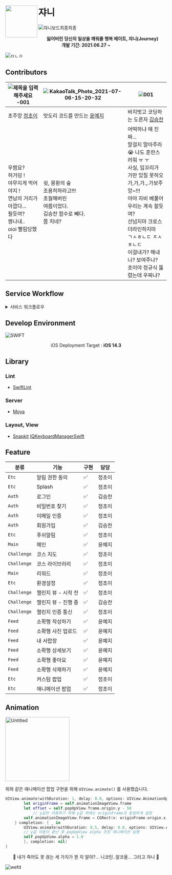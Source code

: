 # 쟈니<img src="https://user-images.githubusercontent.com/28949235/125798720-ee361799-6821-4460-bd8d-7641254dfb80.png" align=left width=100>



![쟈니보드최종최종](https://user-images.githubusercontent.com/28949235/125797634-792f7a21-faa2-4c71-b831-427143250e39.png)

</p><div align=center>

<b>잃어버린 당신의 일상을 깨워줄 행복 메이트, 쟈니(Journey)</b><br>
<b>개발 기간: 2021.06.27 ~ </b>

</div>

![ㅁㄴㅇ](https://user-images.githubusercontent.com/28949235/125815179-af2af3df-4ab5-4d28-a44e-7f088e667807.png)

## Contributors

| ![제목을 입력해주세요 -001](https://user-images.githubusercontent.com/28949235/124549726-8b4e5b80-de6a-11eb-9bb4-2276af6012c1.png) | ![KakaoTalk_Photo_2021-07-06-15-20-32](https://user-images.githubusercontent.com/28949235/124551860-b71f1080-de6d-11eb-8c6b-7c416886fa20.png) | ![001](https://user-images.githubusercontent.com/28949235/124551273-da958b80-de6c-11eb-913d-c8436a0c1220.png) |
| ------------------------------------------------------------ | ------------------------------------------------------------ | ------------------------------------------------------------ |
| 초주앙 [정초이](https://github.com/iamcho2)                  | 맛도리 코드를 만드는 [윤예지](https://github.com/yunyezl)    | 바지벗고 코딩하는 도른자 [김승찬](https://github.com/seungchan2) |
| 우짬요?<br />허거덩 !<br />야무지게 먹어야지 !<br />연남의 거리가 아깝다...<br />될듯여?<br />짱나내..<br />oioi 빨림당했다 | 쉿, 몽환의 숲<br />조용히하라고!!!<br />초월해버린<br />여름이었다.<br />김승찬 함수로 빼다.<br />쫌 치네? | 어떡하냐 얘 진짜...<br />말걸지 말아주라😭 나도 혼란스러워 ㅠ ㅜ<br />사실, 입꼬리가 가만 있질 못하오<br />가,가,가.,.가보주앙~!!!<br />야야 자비 베풀어<br />우리는 계속 할듯여?<br />선넘지마 크로스더라인하지마<br />ㄱㅅㅎㄴㄷ ㅈㅅㅎㄴㄷ<br />이걸내가? 해내나? 보여주나?<br />초이야 정규식 뚫렸는데 우짜냐? |

## Service Workflow

<details>
  <summary> 서비스 워크플로우 </summary>
	<div markdown="1">
    <img src="https://user-images.githubusercontent.com/28949235/125818953-985f2d8b-442d-41e6-833c-c82aaa95f672.png" alt="image" />
	<img src="https://user-images.githubusercontent.com/28949235/125819660-29a88675-1b4d-4a72-b358-5917d71b4f6b.png" />
	<img src="https://user-images.githubusercontent.com/28949235/125819715-3f5a355f-5ee7-4465-999d-455550becd82.png" />
  <img src=" https://user-images.githubusercontent.com/28949235/125819741-01e68d6d-3f88-4af2-8853-4d7e90fd2c9a.png" />
	<img src="https://user-images.githubusercontent.com/28949235/125819780-cc436895-16f9-4b6c-b90b-9666e15fd5b5.png" />
	<img src="https://user-images.githubusercontent.com/28949235/125819804-3249000b-28f8-4897-a30c-b00a8b71f844.png" />
  <img src="https://user-images.githubusercontent.com/28949235/125819842-019d3d42-0af6-4775-8b3e-276752416deb.png" />
  </div>
</details>




## Develop Environment

![SWIFT](https://img.shields.io/static/v1?style=for-the-badge&logo=swift&message=SWIFT5&label=&color=FA7343&labelColor=000000)

<center>iOS Deployment Target : <b>iOS 14.3</b></center>

## Library

### Lint

* [SwiftLint]()

### Server

* [Moya](https://github.com/Moya/Moya)

### Layout, View

* [Snapkit](https://github.com/SnapKit/SnapKit) [IQKeyboardManagerSwift]()



## Feature

| 분류        | 기능                | 구현 | 담당   |
| ----------- | ------------------- | ---- | ------ |
| `Etc`       | 알림 권한 동의      | ✅    | 정초이 |
| `Etc`       | Splash              | ✅    | 정초이 |
| `Auth`      | 로그인              | ✅    | 김승찬 |
| `Auth`      | 비밀번호 찾기       | ✅    | 정초이 |
| `Auth`      | 이메일 인증         | ✅    | 정초이 |
| `Auth`      | 회원가입            | ✅    | 김승찬 |
| `Etc`       | 푸쉬알림            | ✅    | 정초이 |
| `Main`      | 메인                | ✅    | 윤예지 |
| `Challenge` | 코스 지도           | ✅    | 정초이 |
| `Challenge` | 코스 라이브러리     | ✅    | 정초이 |
| `Main`      | 리워드              | ✅    | 정초이 |
| `Etc`       | 환경설정            | ✅    | 정초이 |
| `Challenge` | 챌린지 뷰 - 시작 전 | ✅    | 정초이 |
| `Challenge` | 챌린지 뷰 - 진행 중 | ✅    | 김승찬 |
| `Challenge` | 챌린지 인증 통신    | ✅    | 정초이 |
| `Feed`      | 소확행 작성하기     | ✅    | 윤예지 |
| `Feed`      | 소확행 사진 업로드  | ✅    | 윤예지 |
| `Feed`      | 내 서랍장           | ✅    | 윤예지 |
| `Feed`      | 소확행 상세보기     | ✅    | 윤예지 |
| `Feed`      | 소확행 좋아요       | ✅    | 윤예지 |
| `Feed`      | 소확행 삭제하기     | ✅    | 윤예지 |
| `Etc`       | 커스텀 팝업         | ✅    | 정초이 |
| `Etc`       | 애니메이션 팝업     | ✅    | 정초이 |

## Animation

<img src="https://user-images.githubusercontent.com/28949235/125817385-b517e864-d65f-48b5-8f62-508d0def7b56.gif" alt="Untitled" width=200 />

위와 같은 애니메이션 팝업 구현을 위해 `UIView.animate()` 를 사용했습니다.

```swift
UIView.animate(withDuration: 1, delay: 0.0, options: UIView.AnimationOptions.curveEaseIn) {
        let originFrame = self.animationImageView.frame
        let offset = self.popUpView.frame.origin.y - 50          
  			// y값만 이동하기 위해 y값 외에는 originFrame과 동일하게 설정
        self.animationImageView.frame = CGRect(x: originFrame.origin.x, y: offset, width: originFrame.width, height: originFrame.height)   
    } completion: { _ in
        UIView.animate(withDuration: 0.5, delay: 0.0, options: UIView.AnimationOptions.curveEaseIn, animations: {
        // y값 이동이 끝난 후 popUpView alpha 조정 애니메이션 실행
        self.popUpView.alpha = 1.0
        }, completion: nil)
}
```



</p><div align=center>

🌹 내가 죽어도 못 끊는 세 가지가 뭔 지 알아?... 니코틴..알코올... 그리고 쟈니 🌹

</div>

![wefd](https://user-images.githubusercontent.com/28949235/125816091-5befddbd-2405-402d-89be-4b7a8d61e48b.png)

